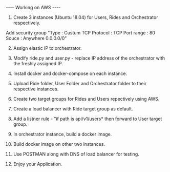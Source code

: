 ---- Working on AWS ----

1. Create 3 instances (Ubuntu 18.04) for Users, Rides and Orchestrator respectively.

Add security group "Type : Custum TCP  Protocol : TCP   Port range : 80  Souce : Anywhere  0.0.0.0/0"

2. Assign elastic IP to orchestrator.

3. Modify ride.py and user.py - replace IP address of the orchestrator with the freshly assigned IP.

4. Install docker and docker-compose on each instance.

5. Upload Ride folder, User Folder and Orchestrator folder to their respective instances.

6. Create two target groups for Rides and Users repectively using AWS.

7. Create a load balancer with Ride target group as default.

8. Add a listner rule - "if path is api/v1/users* then forward to User target group.

9. In orchestrator instance, build a docker image.

10. Build docker image on other two instances.

11. Use POSTMAN along with DNS of load balancer for testing.

12. Enjoy your Application.
